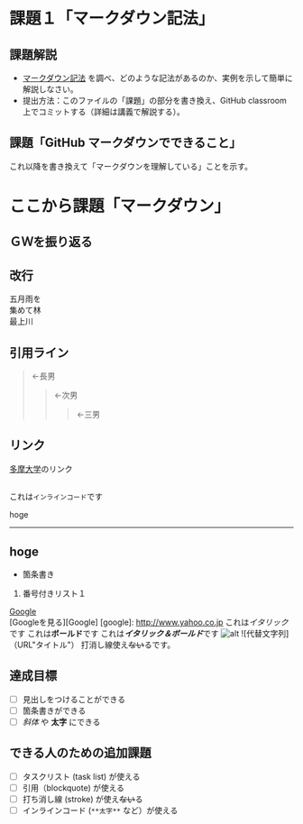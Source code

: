 # 課題１「マークダウン記法」

## 課題解説

- [マークダウン記法](https://guides.github.com/features/mastering-markdown/) を調べ、どのような記法があるのか、実例を示して簡単に解説しなさい。
- 提出方法：このファイルの「課題」の部分を書き換え、GitHub classroom 上でコミットする（詳細は講義で解説する）。

## 課題「GitHub マークダウンでできること」

これ以降を書き換えて「マークダウンを理解している」ことを示す。
# ここから課題「マークダウン」
## ＧＷを振り返る

## 改行
五月雨を  
集めて林  
最上川  

## 引用ライン
>←長男
>>←次男
>>>←三男  

## リンク
[多摩大学](https://www.tama.ac.jp/)のリンク

 ## 
これは`インラインコード`です

hoge
***
hoge
---
+ 箇条書き
1. 番号付きリスト１

[Google](http://www.google.co.jp/)  
[Googleを見る][Google]
[google]:  http://www.yahoo.co.jp
これは*イタリック*です
これは**ボールド**です
これは***イタリック＆ボールド***です
![alt](画像URL)
![代替文字列]（URL"タイトル"）
打消し線使え~~ない~~るです。
## 達成目標

- [ ] 見出しをつけることができる
- [ ] 箇条書きができる
- [ ] *斜体* や **太字** にできる

## できる人のための追加課題

- [ ] タスクリスト (task list) が使える
- [ ] 引用（blockquote) が使える
- [ ] 打ち消し線 (stroke) が使え~~ない~~る
- [ ] インラインコード (`**太字**` など）が使える
